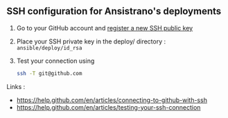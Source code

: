 ## SSH configuration for Ansistrano's deployments

1. Go to your GitHub account and [register a new SSH public key](https://github.com/settings/keys)
2. Place your SSH private key in the deploy/ directory : `ansible/deploy/id_rsa` 
3. Test your connection using

    ```bash    
    ssh -T git@github.com
    ```    

Links :
- https://help.github.com/en/articles/connecting-to-github-with-ssh 
- https://help.github.com/en/articles/testing-your-ssh-connection